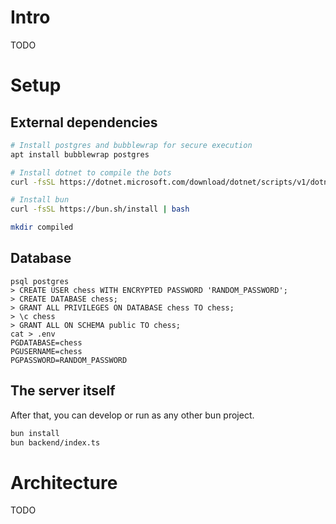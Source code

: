 # Intro
TODO

# Setup
## External dependencies
```sh
# Install postgres and bubblewrap for secure execution
apt install bubblewrap postgres

# Install dotnet to compile the bots
curl -fsSL https://dotnet.microsoft.com/download/dotnet/scripts/v1/dotnet-install.sh | bash

# Install bun
curl -fsSL https://bun.sh/install | bash

mkdir compiled
```

## Database
```
psql postgres
> CREATE USER chess WITH ENCRYPTED PASSWORD 'RANDOM_PASSWORD';
> CREATE DATABASE chess;
> GRANT ALL PRIVILEGES ON DATABASE chess TO chess;
> \c chess
> GRANT ALL ON SCHEMA public TO chess;
cat > .env
PGDATABASE=chess
PGUSERNAME=chess
PGPASSWORD=RANDOM_PASSWORD
```

## The server itself
After that, you can develop or run as any other bun project.
```sh
bun install
bun backend/index.ts
```

# Architecture
TODO
